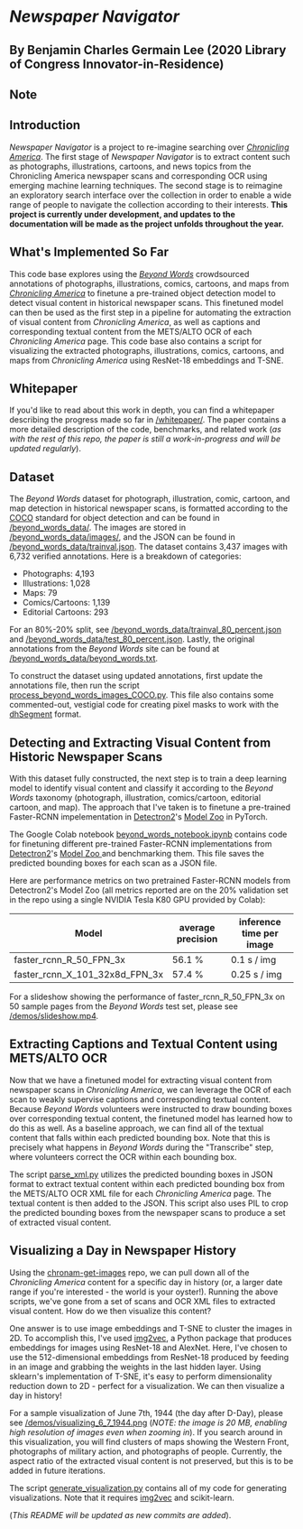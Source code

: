 # *Newspaper Navigator*

## By Benjamin Charles Germain Lee (2020 Library of Congress Innovator-in-Residence)

## Note

## Introduction

*Newspaper Navigator* is a project to re-imagine searching over <a href="https://chroniclingamerica.loc.gov/">*Chronicling America*</a>. The first stage of *Newspaper Navigator* is to extract content such as photographs, illustrations, cartoons, and news topics from the Chronicling America newspaper scans and corresponding OCR using emerging machine learning techniques. The second stage is to reimagine an exploratory search interface over the collection in order to enable a wide range of people to navigate the collection according to their interests. **This project is currently under development, and updates to the documentation will be made as the project unfolds throughout the year.**


## What's Implemented So Far
This code base explores using the <a href="http://beyondwords.labs.loc.gov/#/">*Beyond Words*</a> crowdsourced annotations of photographs, illustrations, comics, cartoons, and maps from <a href="https://chroniclingamerica.loc.gov/">*Chronicling America*</a> to finetune a pre-trained object detection model to detect visual content in historical newspaper scans. This finetuned model can then be used as the first step in a pipeline for automating the extraction of visual content from *Chronicling America*, as well as captions and corresponding textual content from the METS/ALTO OCR of each *Chronicling America* page. This code base also contains a script for visualizing the extracted photographs, illustrations, comics, cartoons, and maps from *Chronicling America* using ResNet-18 embeddings and T-SNE.

## Whitepaper

If you'd like to read about this work in depth, you can find a whitepaper describing the progress made so far in <a href="https://github.com/bcglee/beyond_words/tree/master/whitepaper">/whitepaper/</a>. The paper contains a more detailed description of the code, benchmarks, and related work (*as with the rest of this repo, the paper is still a work-in-progress and will be updated regularly*).

## Dataset

The *Beyond Words* dataset for photograph, illustration, comic, cartoon, and map detection in historical newspaper scans, is formatted according to the <a href="http://cocodataset.org/#format-data">COCO</a> standard for object detection and can be found in <a href="https://github.com/bcglee/beyond_words/tree/master/beyond_words_data">/beyond_words_data/</a>. The images are stored in <a href="https://github.com/bcglee/beyond_words/tree/master/beyond_words_data/images">/beyond_words_data/images/</a>, and the JSON can be found in <a href="https://github.com/bcglee/beyond_words/blob/master/beyond_words_data/trainval.json">/beyond_words_data/trainval.json</a>.   The dataset contains 3,437 images with 6,732 verified annotations.  Here is a breakdown of categories:

* Photographs: 4,193
* Illustrations: 1,028
* Maps: 79
* Comics/Cartoons: 1,139
* Editorial Cartoons: 293


For an 80\%-20\% split, see <a href="https://github.com/bcglee/beyond_words/blob/master/beyond_words_data/trainval_80_percent.json">/beyond_words_data/trainval_80_percent.json</a> and <a href="https://github.com/bcglee/beyond_words/blob/master/beyond_words_data/test_80_percent.json">/beyond_words_data/test_80_percent.json</a>.  Lastly, the original annotations from the *Beyond Words* site can be found at <a href="https://github.com/bcglee/beyond_words/blob/master/beyond_words_data/beyond_words.txt">/beyond_words_data/beyond_words.txt</a>.

To construct the dataset using updated annotations, first update the annotations file, then run the script <a href="https://github.com/bcglee/beyond_words/blob/master/process_beyond_words_images_COCO.py">process_beyond_words_images_COCO.py</a>.  This file also contains some commented-out, vestigial code for creating pixel masks to work with the <a href="https://dhsegment.readthedocs.io/en/latest/start/demo.html">dhSegment</a> format.

## Detecting and Extracting Visual Content from Historic Newspaper Scans

With this dataset fully constructed, the next step is to train a deep learning model to identify visual content and classify it according to the *Beyond Words* taxonomy (photograph, illustration, comics/cartoon, editorial cartoon, and map).  The approach that I've taken is to finetune a pre-trained Faster-RCNN impelementation in <a href="https://github.com/facebookresearch/detectron2">Detectron2</a>'s <a href="https://github.com/facebookresearch/detectron2/blob/master/MODEL_ZOO.md">Model Zoo</a> in PyTorch.  

The Google Colab notebook <a href="https://github.com/bcglee/beyond_words/blob/master/Beyond_Words_Notebook.ipynb">beyond_words_notebook.ipynb</a> contains code for finetuning different pre-trained Faster-RCNN implementations from <a href="https://github.com/facebookresearch/detectron2">Detectron2</a>'s <a href="https://github.com/facebookresearch/detectron2/blob/master/MODEL_ZOO.md">Model Zoo </a> and benchmarking them. This file saves the predicted bounding boxes for each scan as a JSON file.

Here are performance metrics on two pretrained Faster-RCNN models from Detectron2's Model Zoo (all metrics reported are on the 20\% validation set in the repo using a single NVIDIA Tesla K80 GPU provided by Colab):

| Model | average precision | inference time per image |
| ----- | ----------------- | ------------------------ |
|faster\_rcnn\_R\_50\_FPN\_3x | 56.1 \% | 0.1 s / img|
| faster\_rcnn\_X\_101\_32x8d\_FPN\_3x | 57.4 \% | 0.25 s / img |

For a slideshow showing the performance of faster\_rcnn\_R\_50\_FPN\_3x on 50 sample pages from the *Beyond Words* test set, please see <a href="https://github.com/bcglee/beyond_words/blob/master/demos/slideshow.mp4">/demos/slideshow.mp4</a>.

## Extracting Captions and Textual Content using METS/ALTO OCR

Now that we have a finetuned model for extracting visual content from newspaper scans in *Chronicling America*, we can leverage the OCR of each scan to weakly supervise captions and corresponding textual content. Because *Beyond Words* volunteers were instructed to draw bounding boxes over corresponding textual content, the finetuned model has learned how to do this as well.  As a baseline approach, we can find all of the textual content that falls within each predicted bounding box. Note that this is precisely what happens in *Beyond Words* during the "Transcribe" step, where volunteers correct the OCR within each bounding box.  

The script <a href="https://github.com/bcglee/beyond_words/blob/master/parse_xml.py">parse_xml.py</a> utilizes the predicted bounding boxes in JSON format to extract textual content within each predicted bounding box from the METS/ALTO OCR XML file for each *Chronicling America* page.  The textual content is then added to the JSON. This script also uses PIL to crop the predicted bounding boxes from the newspaper scans to produce a set of extracted visual content.

## Visualizing a Day in Newspaper History

Using the <a href="https://github.com/bcglee/chronam-get-images">chronam-get-images</a> repo, we can pull down all of the *Chronicling America* content for a specific day in history (or, a larger date range if you're interested - the world is your oyster!).  Running the above scripts, we've gone from a set of scans and OCR XML files to extracted visual content. How do we then visualize this content?

One answer is to use image embeddings and T-SNE to cluster the images in 2D.  To accomplish this, I've used <a href="https://github.com/christiansafka/img2vec">img2vec</a>, a Python package that produces embeddings for images using ResNet-18 and AlexNet.  Here, I've chosen to use the 512-dimensional embeddings from ResNet-18 produced by feeding in an image and grabbing the weights in the last hidden layer.  Using sklearn's implementation of T-SNE, it's easy to perform dimensionality reduction down to 2D - perfect for a visualization. We can then visualize a day in history!

For a sample visualization of June 7th, 1944 (the day after D-Day), please see <a href="https://github.com/bcglee/beyond_words/blob/master/demos/visualizing_6_7_1944.png">/demos/visualizing_6_7_1944.png</a> (*NOTE: the image is 20 MB, enabling high resolution of images even when zooming in*).  If you search around in this visualization, you will find clusters of maps showing the Western Front, photographs of military action, and photographs of people.  Currently, the aspect ratio of the extracted visual content is not preserved, but this is to be added in future iterations.


The script <a href="https://github.com/bcglee/beyond_words/blob/master/generate_visualization.py">generate_visualization.py</a> contains all of my code for generating visualizations.  Note that it requires <a href="https://github.com/christiansafka/img2vec">img2vec</a> and scikit-learn.


(*This README will be updated as new commits are added*).
